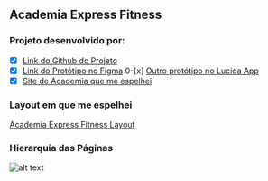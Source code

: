 ## Academia Express Fitness

### Projeto desenvolvido por:

- [x] [Link do Github do Projeto](https://github.com/FureSoftwareEnginer)
- [x] [Link do Protótipo no Figma](https://www.figma.com/design/uyqkpsGitQPoNDTOiA2wHp/Untitled?node-id=0-1&t=TfsMK5vrM0Jx0zuU-0)
0-[x] [Outro protótipo no Lucida App](https://lucid.app/lucidchart/7aafa483-8bbe-491b-b680-adbffab369e5/edit?beaconFlowId=FC2FA4E47CD00385&page=uP1BopAARZY8&invitationId=inv_e7fd2e23-fc5d-44bb-800a-ab587cc221ad#)
- [x] [Site de Academia que me espelhei](https://demo.templatemonster.com/pt-br/demo/58536.html?_gl=1*1rhpizr*_gcl_au*MzQyNzg0NDQ5LjE3MjA5NjI4OTE.*_ga*OTMwMjU2NS4xNzIwOTYyODg3*_ga_FTPYEGT5LY*MTcyMDk2Mjg4Ny4xLjEuMTcyMDk2Mjg5NC41My4wLjA.)

### Layout em que me espelhei
[Academia Express Fitness Layout](https://www.templatemonster.com/pt-br/temas-wordpress/58536.htmlhttps://www.figma.com/file/xyz123/Academia-Express-Fitness-Layout)



### Hierarquia das Páginas

![alt text](<Hierarquia das Páginas.jpg>)


